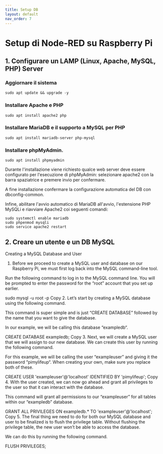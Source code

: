 ```yaml
---
title: Setup DB
layout: default
nav_order: 7
---
```


# Setup di Node-RED su Raspberry Pi

## 1. Configurare un LAMP (Linux, Apache, MySQL, PHP) Server

### Aggiornare il sistema

```
sudo apt update && upgrade -y
```

### Installare Apache e PHP

```
sudo apt install apache2 php
```

### Installare MariaDB e il supporto a MySQL per PHP

```
sudo apt install mariadb-server php-mysql
```

### Installare phpMyAdmin.  

```
sudo apt install phpmyadmin
```

Durante l'installazione viene richiesto qualce web server deve essere configurato per l'esecuzione di phpMyAdmin: selezionare apache2 con la barra spaziatrice e premere invio per confermare.

A fine installazione confermare la configurazione automatica del DB con dbconfig-common.

Infine, abilitare l'avvio automatico di MariaDB all'avvio, l'estensione PHP MySQLi e riavviare Apache2 coi seguenti comandi:

```
sudo systemctl enable mariadb
sudo phpenmod mysqli
sudo service apache2 restart
```

## 2. Creare un utente e un DB MySQL

Creating a MySQL Database and User
1. Before we proceed to create a MySQL user and database on our Raspberry Pi, we must first log back into the MySQL command-line tool.

Run the following command to log in to the MySQL command line. You will be prompted to enter the password for the “root” account that you set up earlier.

sudo mysql -u root -p
Copy
2. Let’s start by creating a MySQL database using the following command.

This command is super simple and is just “CREATE DATABASE” followed by the name that you want to give the database.

In our example, we will be calling this database “exampledb“.

CREATE DATABASE exampledb;
Copy
3. Next, we will create a MySQL user that we will assign to our new database. We can create this user by running the following command.

For this example, we will be calling the user “exampleuser” and giving it the password “pimylifeup“. When creating your own, make sure you replace both of these.

CREATE USER 'exampleuser'@'localhost' IDENTIFIED BY 'pimylifeup';
Copy
4. With the user created, we can now go ahead and grant all privileges to the user so that it can interact with the database.

This command will grant all permissions to our “exampleuser” for all tables within our “exampledb” database.

GRANT ALL PRIVILEGES ON exampledb.* TO 'exampleuser'@'localhost';
Copy
5. The final thing we need to do for both our MySQL database and user to be finalized is to flush the privilege table. Without flushing the privilege table, the new user won’t be able to access the database.

We can do this by running the following command.

FLUSH PRIVILEGES;
